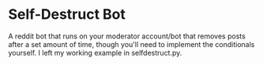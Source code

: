 # Self-Destruct Bot

A reddit bot that runs on your moderator account/bot that removes posts after a set amount of time, though you'll need to implement the conditionals yourself. I left my working example in selfdestruct.py.
